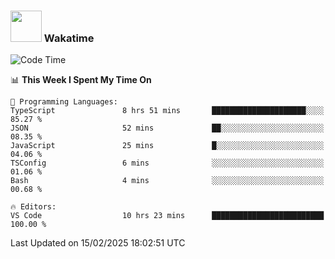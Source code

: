 ### <img src="https://media.giphy.com/media/VgCDAzcKvsR6OM0uWg/giphy.gif" width="50"> Wakatime

  <!--START_SECTION:waka-->
![Code Time](http://img.shields.io/badge/Code%20Time-1%2C491%20hrs%2053%20mins-blue)

📊 **This Week I Spent My Time On** 

```text
💬 Programming Languages: 
TypeScript               8 hrs 51 mins       █████████████████████░░░░   85.27 % 
JSON                     52 mins             ██░░░░░░░░░░░░░░░░░░░░░░░   08.35 % 
JavaScript               25 mins             █░░░░░░░░░░░░░░░░░░░░░░░░   04.06 % 
TSConfig                 6 mins              ░░░░░░░░░░░░░░░░░░░░░░░░░   01.06 % 
Bash                     4 mins              ░░░░░░░░░░░░░░░░░░░░░░░░░   00.68 % 

🔥 Editors: 
VS Code                  10 hrs 23 mins      █████████████████████████   100.00 % 
```


 Last Updated on 15/02/2025 18:02:51 UTC
<!--END_SECTION:waka-->
